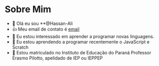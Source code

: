 # Sobre Mim
- 👋 Olá eu sou **@Hassan-Ali
- :+1: Meu email de contato é [email](hassan.ali@escola.pr.gov.br)
- 👀 Eu estou interessado em aprender a programar novas linguagens.
- 🌱 Eu estou aprendendo a programar recentemente o JavaScript e Scratch
- 🏫 Estou matriculado no Instituto de Educação do Paraná Professor Erasmo Pilotto, apelidado de IEP ou IEPPEP
